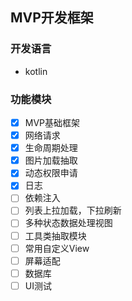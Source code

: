 ## MVP开发框架

### 开发语言
- kotlin

### 功能模块
- [x] MVP基础框架
- [x] 网络请求
- [x] 生命周期处理
- [x] 图片加载抽取
- [x] 动态权限申请
- [x] 日志
- [ ] 依赖注入
- [ ] 列表上拉加载，下拉刷新
- [ ] 多种状态数据处理视图
- [ ] 工具类抽取模块
- [ ] 常用自定义View
- [ ] 屏幕适配
- [ ] 数据库
- [ ] UI测试